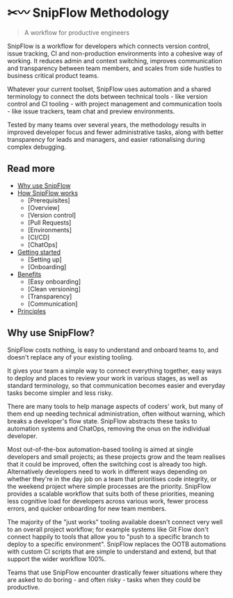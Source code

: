 # ✂〰 SnipFlow Methodology

> A workflow for productive engineers

SnipFlow is a workflow for developers which connects version control, issue tracking, CI and non-production environments into a cohesive way of working. It reduces admin and context switching, improves communication and transparency between team members, and scales from side hustles to business critical product teams.

Whatever your current toolset, SnipFlow uses automation and a shared terminology to connect the dots between technical tools - like version control and CI tooling - with project management and communication tools - like issue trackers, team chat and preview environments.

Tested by many teams over several years, the methodology results in improved developer focus and fewer administrative tasks, along with better transparency for leads and managers, and easier rationalising during complex debugging.

## Read more

- [Why use SnipFlow](#why-use-snipflow)
- [How SnipFlow works](./how-it-works.md)
  - [Prerequisites]
  - [Overview]
  - [Version control]
  - [Pull Requests]
  - [Environments]
  - [CI/CD]
  - [ChatOps]
- [Getting started](./getting-started.md)
  - [Setting up]
  - [Onboarding]
- [Benefits](./benefits.md)
  - [Easy onboarding]
  - [Clean versioning]
  - [Transparency]
  - [Communication]
- [Principles](./principles.md)

## Why use SnipFlow?
[Why use SnipFlow?]: #why-use-snipflow

SnipFlow costs nothing, is easy to understand and onboard teams to, and doesn't replace any of your existing tooling.

It gives your team a simple way to connect everything together, easy ways to deploy and places to review your work in various stages, as well as standard terminology, so that communication becomes easier and everyday tasks become simpler and less risky.

There are many tools to help manage aspects of coders' work, but many of them end up needing technical administration, often without warning, which breaks a developer's flow state. SnipFlow abstracts these tasks to automation systems and ChatOps, removing the onus on the individual developer.

Most out-of-the-box automation-based tooling is aimed at single developers and small projects; as these projects grow and the team realises that it could be improved, often the switching cost is already too high. Alternatively developers need to work in different ways depending on whether they're in the day job on a team that prioritises code integrity, or the weekend project where simple processes are the priority. SnipFlow provides a scalable workflow that suits both of these priorities, meaning less cognitive load for developers across various work, fewer process errors, and quicker onboarding for new team members.

The majority of the "just works" tooling available doesn't connect very well to an overall project workflow; for example systems like Git Flow don't connect happily to tools that allow you to "push to a specific branch to deploy to a specific environment". SnipFlow replaces the OOTB automations with custom CI scripts that are simple to understand and extend, but that support the wider workflow 100%.

Teams that use SnipFlow encounter drastically fewer situations where they are asked to do boring - and often risky - tasks when they could be productive.
